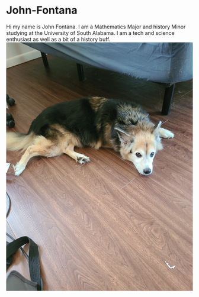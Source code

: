 # John-Fontana
Hi my name is John Fontana. I am a Mathematics Major and history Minor studying at the University of South Alabama. I am a tech and science enthusiast as well as a bit of a history buff.
![Dog Picture](/Assets/images/20210813_121206.jpg)

